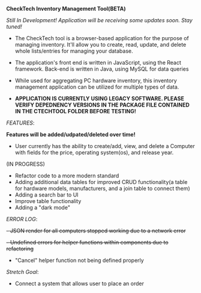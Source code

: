 **CheckTech Inventory Management Tool(BETA)**

*Still In Development!*
*Application will be receiving some updates soon. Stay tuned!*

- The CheckTech tool is a browser-based application for the purpose of managing inventory. It'll allow you to
create, read, update, and delete whole lists/entries for managing your database. 

- The application's front end is written in JavaScript, using the React framework. Back-end is written in Java, using MySQL for data queries

- While used for aggregating PC hardware inventory, this inventory management application can be utilized for multiple types of data.

- **APPLICATION IS CURRENTLY USING LEGACY SOFTWARE. PLEASE VERIFY DEPEDNENCY VERSIONS IN THE PACKAGE FILE CONTAINED IN THE CTECHTOOL FOLDER BEFORE TESTING!**

*FEATURES*:

**Features will be added/udpated/deleted over time!**

- User currently has the ability to create/add, view, and delete a Computer with fields for the price, operating system(os), and release year.

(IN PROGRESS)

- Refactor code to a more modern standard
- Adding additional data tables for improved CRUD functionality(a table for hardware models, manufacturers, and a join table to connect them)
- Adding a search bar to UI
- Improve table functionality
- Adding a "dark mode"

*ERROR LOG*:

~~- JSON render for all computers stopped working due to a network error~~

~~- Undefined errors for helper functions within components due to refactoring~~

- "Cancel" helper function not being defined properly

*Stretch Goal*:

- Connect a system that allows user to place an order
